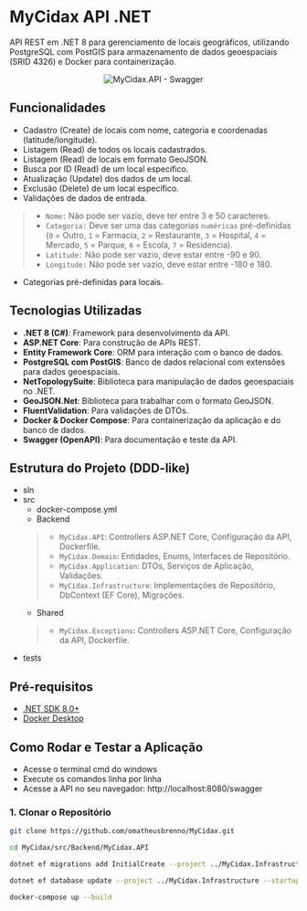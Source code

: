 # MyCidax API .NET

API REST em .NET 8 para gerenciamento de locais geográficos, utilizando PostgreSQL com PostGIS para armazenamento de dados geoespaciais (SRID 4326) e Docker para containerização.

<p align="center">
  <img src="https://github.com/user-attachments/assets/23b731c3-0e28-4fa6-a99f-b5d3076d8e04" alt="MyCidax.API - Swagger" />
</p>

## Funcionalidades

- Cadastro (Create) de locais com nome, categoria e coordenadas (latitude/longitude).
- Listagem (Read) de todos os locais cadastrados.
- Listagem (Read) de locais em formato GeoJSON.
- Busca por ID (Read) de um local específico.
- Atualização (Update) dos dados de um local.
- Exclusão (Delete) de um local específico.
- Validações de dados de entrada.
 > - `Nome:` Não pode ser vazio, deve ter entre 3 e 50 caracteres.
 > - `Categoria:` Deve ser uma das categorias `numéricas` pré-definidas (`0` = Outro, `1` = Farmacia, `2` = Restaurante, `3` = Hospital, `4` = Mercado, `5` = Parque, `6` = Escola, `7` = Residencia).
 > - `Latitude:` Não pode ser vazio, deve estar entre -90 e 90.
 > - `Longitude:` Não pode ser vazio, deve estar entre -180 e 180.
- Categorias pré-definidas para locais.

## Tecnologias Utilizadas

- **.NET 8 (C#)**: Framework para desenvolvimento da API.
- **ASP.NET Core**: Para construção de APIs REST.
- **Entity Framework Core**: ORM para interação com o banco de dados.
- **PostgreSQL com PostGIS**: Banco de dados relacional com extensões para dados geoespaciais.
- **NetTopologySuite**: Biblioteca para manipulação de dados geoespaciais no .NET.
- **GeoJSON.Net**: Biblioteca para trabalhar com o formato GeoJSON.
- **FluentValidation**: Para validações de DTOs.
- **Docker & Docker Compose**: Para containerização da aplicação e do banco de dados.
- **Swagger (OpenAPI)**: Para documentação e teste da API.

## Estrutura do Projeto (DDD-like)

- sln
- src
   - docker-compose.yml
   - Backend
    > - `MyCidax.API`: Controllers ASP.NET Core, Configuração da API, Dockerfile.
    > - `MyCidax.Domain`: Entidades, Enums, Interfaces de Repositório.
    > - `MyCidax.Application`: DTOs, Serviços de Aplicação, Validações.
    > - `MyCidax.Infrastructure`: Implementações de Repositório, DbContext (EF Core), Migrações.
   - Shared
    > - `MyCidax.Exceptions`: Controllers ASP.NET Core, Configuração da API, Dockerfile.
- tests

## Pré-requisitos

- [.NET SDK 8.0+](https://dotnet.microsoft.com/download/dotnet/8.0)
- [Docker Desktop](https://www.docker.com/products/docker-desktop)

## Como Rodar e Testar a Aplicação

- Acesse o terminal cmd do windows
- Execute os comandos linha por linha
- Acesse a API no seu navegador: http://localhost:8080/swagger
  
### 1. Clonar o Repositório

```bash
git clone https://github.com/omatheusbrenno/MyCidax.git

cd MyCidax/src/Backend/MyCidax.API

dotnet ef migrations add InitialCreate --project ../MyCidax.Infrastructure --startup-project . --output-dir Data/Migrations

dotnet ef database update --project ../MyCidax.Infrastructure --startup-project .

docker-compose up --build
